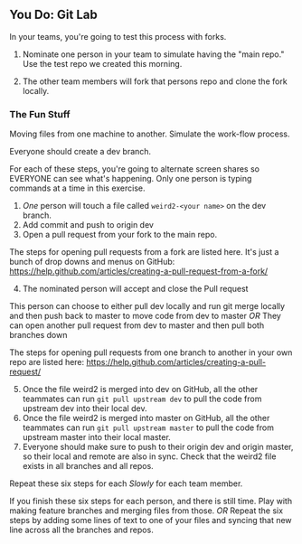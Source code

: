 ## You Do: Git Lab

In your teams, you're going to test this process with forks.

1. Nominate one person in your team to simulate having the "main repo." Use the test repo we created this morning.

2. The other team members will fork that persons repo and clone the fork locally.

### The Fun Stuff

Moving files from one machine to another. Simulate the work-flow process.

Everyone should create a dev branch.

For each of these steps, you're going to alternate screen shares so EVERYONE can see what's happening. Only one person is typing commands at a time in this exercise.

1. *One* person will touch a file called `weird2-<your name>` on the dev branch.
2. Add commit and push to origin dev
3. Open a pull request from your fork to the main repo.

  The steps for opening pull requests from a fork are listed here. It's just a bunch of drop downs and menus on GitHub:
  https://help.github.com/articles/creating-a-pull-request-from-a-fork/

4. The nominated person will accept and close the Pull request

  This person can choose to either pull dev locally and run git merge locally and then push back to master to move code from dev to master
  *OR*
  They can open another pull request from dev to master and then pull both branches down

  The steps for opening pull requests from one branch to another in your own repo are listed here: https://help.github.com/articles/creating-a-pull-request/

5. Once the file weird2 is merged into dev on GitHub, all the other teammates can run `git pull upstream dev` to pull the code from upstream dev into their local dev.
6. Once the file weird2 is merged into master on GitHub, all the other teammates can run `git pull upstream master` to pull the code from upstream master into their local master.
7. Everyone should make sure to push to their origin dev and origin master, so their local and remote are also in sync. Check that the weird2 file exists in all branches and all repos.

Repeat these six steps for each _Slowly_ for each team member.

If you finish these six steps for each person, and there is still time. Play with making feature branches and merging files from those. *OR* Repeat the six steps by adding some lines of text to one of your files and syncing that new line across all the branches and repos.

